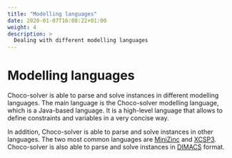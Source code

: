 ```yaml
---
title: "Modelling languages"
date: 2020-01-07T16:08:22+01:00
weight: 4
description: >
  Dealing with different modelling languages
---
```



# Modelling languages

Choco-solver is able to parse and solve instances in different modelling languages.
The main language is the Choco-solver modelling language, which is a Java-based language.
It is a high-level language that allows to define constraints and variables in a very concise way.

In addition, Choco-solver is able to parse and solve instances in other languages.
The two most common languages are [MiniZinc](https://www.minizinc.org/) and [XCSP3](https://xcsp.org/competitions/).
Choco-solver is also able to parse and solve instances in [DIMACS](https://jix.github.io/varisat/manual/0.2.0/formats/dimacs.html) format.
